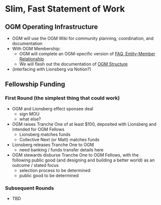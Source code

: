 # Slim, Fast Statement of Work

## OGM Operating Infrastructure

- OGM will use the OGM Wiki for community planning, coordination, and documentation
- With OGM Membership:
    - OGM will complete an OGM-specific version of [FAQ, Entity-Member Relationship](https://github.com/OpenGlobalMind/ogm-wiki/blob/main/Templates/FAQ%2C%20Entity-Member%20Relationship.md)
    - We will flesh out the documentation of [OGM Structure](https://github.com/OpenGlobalMind/ogm-wiki/blob/main/OGM%20Structure/OGM%20Structure.md)
- (interfacing with Lionsberg via Notion?)

## Fellowship Funding

### First Round (the simplest thing that could work)

- OGM and Lionsberg effect sponsee deal
    - sign MOU
    - what else?
- OGM raises Tranche One of at least $100, deposited with Lionsberg and intended for OGM Fellows
    - Lionsberg matches funds
    - Collective Next (or Matt) matches funds
- Lionsberg releases Tranche One to OGM
    - need banking / funds transfer details here
- OGM stewards disburse Tranche One to OGM Fellows, with the following public good (and designing and building a better world) as an outcome / stated focus
    - selection process to be determined
    - public good to be determined

### Subsequent Rounds

- TBD


